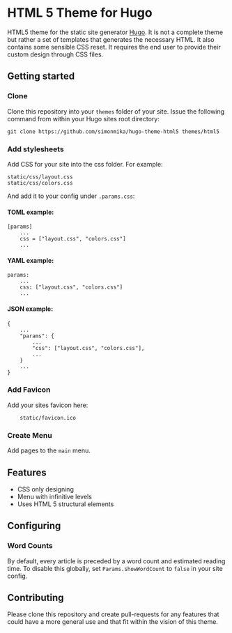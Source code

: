 # HTML 5 Theme for Hugo

HTML5 theme for the static site generator [Hugo](http://http://hugo.spf13.com).
It is not a complete theme but rather a set of templates that generates the necessary HTML. It also contains some sensible CSS reset.
It requires the end user to provide their custom design through CSS files.

## Getting started
### Clone
Clone this repository into your `themes` folder of your site. Issue the following command from within your Hugo sites root directory:

	git clone https://github.com/simonmika/hugo-theme-html5 themes/html5

### Add stylesheets
Add CSS for your site into the css folder. For example:

```
static/css/layout.css
static/css/colors.css
```

And add it to your config under `.params.css`:

#### TOML example:

```
[params]
	...
	css = ["layout.css", "colors.css"]
	...
```

#### YAML example:

```
params:
	...
	css: ["layout.css", "colors.css"]
	...
```

#### JSON example:

```
{
	...
	"params": {
		...
		"css": ["layout.css", "colors.css"],
		...
	}
	...
}
```

### Add Favicon
Add your sites favicon here:

```
	static/favicon.ico
```

### Create Menu
Add pages to the `main` menu.

## Features
 * CSS only designing
 * Menu with infinitive levels
 * Uses HTML 5 structural elements

## Configuring

### Word Counts

By default, every article is preceded by a word count and estimated reading time.
To disable this globally, set `Params.showWordCount` to `false` in your site config.

## Contributing

Please clone this repository and create pull-requests for any features that could have a more general use and that fit within the vision of this theme.

